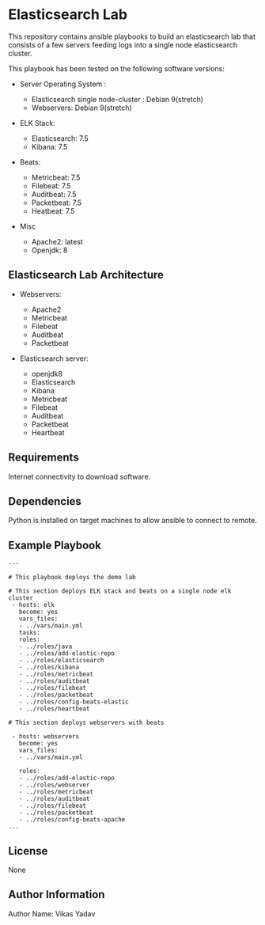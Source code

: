 # Elasticsearch Lab

This repository contains ansible playbooks to build an elasticsearch lab that consists of a few servers feeding logs into a single node elasticsearch cluster.

This playbook has been tested on the following software versions:

- Server Operating System :
  - Elasticsearch single node-cluster : Debian 9(stretch)
  - Webservers: Debian 9(stretch)

- ELK Stack:
  - Elasticsearch: 7.5
  - Kibana: 7.5

- Beats:
  - Metricbeat: 7.5
  - Filebeat: 7.5
  - Auditbeat: 7.5
  - Packetbeat: 7.5
  - Heatbeat: 7.5

- Misc
  - Apache2: latest
  - Openjdk: 8

## Elasticsearch Lab Architecture

- Webservers:
  - Apache2
  - Metricbeat
  - Filebeat
  - Auditbeat
  - Packetbeat

- Elasticsearch server:
  - openjdk8
  - Elasticsearch
  - Kibana
  - Metricbeat
  - Filebeat
  - Auditbeat
  - Packetbeat
  - Heartbeat

## Requirements

Internet connectivity to download software.

## Dependencies

Python is installed on target machines to allow ansible to connect to remote.

## Example Playbook

```
---

# This playbook deploys the demo lab

# This section deploys ELK stack and beats on a single node elk cluster
 - hosts: elk
   become: yes
   vars_files:
   - ../vars/main.yml
   tasks:
   roles:
   - ../roles/java
   - ../roles/add-elastic-repo
   - ../roles/elasticsearch
   - ../roles/kibana
   - ../roles/metricbeat
   - ../roles/auditbeat
   - ../roles/filebeat
   - ../roles/packetbeat
   - ../roles/config-beats-elastic
   - ../roles/heartbeat

# This section deploys webservers with beats

 - hosts: webservers
   become: yes
   vars_files:
   - ../vars/main.yml
  
   roles:
   - ../roles/add-elastic-repo
   - ../roles/webserver
   - ../roles/metricbeat
   - ../roles/auditbeat
   - ../roles/filebeat
   - ../roles/packetbeat
   - ../roles/config-beats-apache
...
```

## License

None

## Author Information

Author Name: Vikas Yadav
